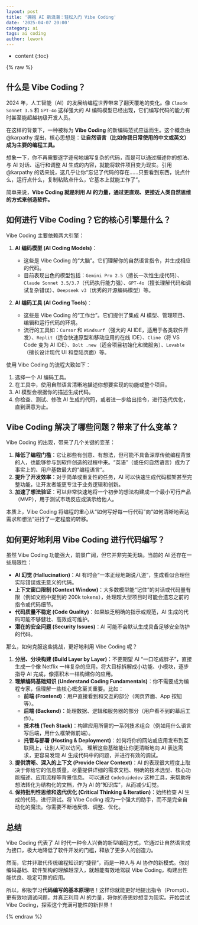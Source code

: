 ```yaml
---
layout: post
title: '拥抱 AI 新浪潮：轻松入门 Vibe Coding'
date: '2025-04-07 20:00'
category: ai
tags: ai coding
author: lework
---
```


- content
  {:toc}

{% raw %}

## 什么是 Vibe Coding？

2024 年，人工智能（AI）的发展给编程世界带来了翻天覆地的变化。像 `Claude Sonnet 3.5` 和 `GPT-4o` 这样强大的 AI 编码模型已经出现，它们编写代码的能力有时甚至能超越初级开发人员。

在这样的背景下，一种被称为 **Vibe Coding** 的新编码范式应运而生。这个概念由 @karpathy 提出，核心思想是：**让自然语言（比如你我日常使用的中文或英文）成为主要的编程工具。**

想象一下，你不再需要逐字逐句地编写复杂的代码，而是可以通过描述你的想法、与 AI 对话、运行和调整 AI 生成的内容，就能将软件项目变为现实。引用 @karpathy 的话来说，这几乎让你“忘记了代码的存在……只要看到东西，说点什么，运行点什么，复制粘贴点什么，它基本上就能工作了”。

简单来说，**Vibe Coding 就是利用 AI 的力量，通过更直观、更接近人类自然思维的方式来创造软件。**

## 如何进行 Vibe Coding？它的核心引擎是什么？

Vibe Coding 主要依赖两大引擎：

1.  **AI 编码模型 (AI Coding Models)**：

    - 这些是 Vibe Coding 的“大脑”。它们理解你的自然语言指令，并生成相应的代码。
    - 目前表现出色的模型包括：`Gemini Pro 2.5`（擅长一次性生成代码）、`Claude Sonnet 3.5/3.7`（代码执行能力强）、`GPT-4o`（擅长理解代码和调试复杂错误）、`Deepseek v3`（优秀的开源编码模型）等。

2.  **AI 编码工具 (AI Coding Tools)**：
    - 这些是 Vibe Coding 的“工作台”。它们提供了集成 AI 模型、管理项目、编辑和运行代码的环境。
    - 流行的工具如：`Cursor` 和 `Windsurf`（强大的 AI IDE，适用于各类软件开发）、`Replit`（适合快速原型和移动应用的在线 IDE）、`Cline`（将 VS Code 变为 AI IDE）、`Bolt .new`（适合项目初始化和微服务）、`Lovable`（擅长设计现代 UI 和登陆页面）等。

使用 Vibe Coding 的流程大致如下：

1.  选择一个 AI 编码工具。
2.  在工具中，使用自然语言清晰地描述你想要实现的功能或整个项目。
3.  AI 模型会根据你的描述生成代码。
4.  你检查、测试、修改 AI 生成的代码，或者进一步给出指令，进行迭代优化，直到满意为止。

## Vibe Coding 解决了哪些问题？带来了什么变革？

Vibe Coding 的出现，带来了几个关键的变革：

1.  **降低了编程门槛**：它让那些有创意、有想法，但可能不具备深厚传统编程背景的人，也能够参与到软件创造的过程中来。“英语”（或任何自然语言）成为了事实上的、用户基数最大的“编程语言”。
2.  **提升了开发效率**：对于简单或重复性的任务，AI 可以快速生成代码框架甚至完整功能，让开发者能更专注于业务逻辑和创新。
3.  **加速了想法验证**：可以非常快速地将一个初步的想法构建成一个最小可行产品（MVP），用于测试市场反应或演示给他人。

本质上，Vibe Coding 将编程的重心从“如何写好每一行代码”向“如何清晰地表达需求和想法”进行了一定程度的转移。

## 如何更好地利用 Vibe Coding 进行代码编写？

虽然 Vibe Coding 功能强大，前景广阔，但它并非完美无缺。当前的 AI 还存在一些局限性：

- **AI 幻觉 (Hallucination)**：AI 有时会“一本正经地胡说八道”，生成看似合理但实际错误或无意义的代码。
- **上下文窗口限制 (Context Window)**：大多数模型能“记住”的对话或代码量有限（例如文档中提到的 200k tokens），处理超大型项目时可能会遗忘之前的指令或代码细节。
- **代码质量不稳定 (Code Quality)**：如果缺乏明确的指示或规范，AI 生成的代码可能不够健壮、高效或可维护。
- **潜在的安全问题 (Security Issues)**：AI 可能不会默认生成具备足够安全防护的代码。

那么，如何克服这些挑战，更好地利用 Vibe Coding 呢？

1.  **分层、分块构建 (Build Layer by Layer)**：不要期望 AI “一口吃成胖子”，直接生成一个像 Netflix 一样复杂的应用。将大目标拆解成小功能、小模块，逐步指导 AI 完成，像搭积木一样构建你的应用。
2.  **理解编码基础知识 (Understand Coding Fundamentals)**：你不需要成为编程专家，但理解一些核心概念至关重要。比如：
    - **前端 (Frontend)**：用户直接看到和交互的部分（网页界面、App 按钮等）。
    - **后端 (Backend)**：处理数据、逻辑和服务器的部分（用户看不到的幕后工作）。
    - **技术栈 (Tech Stack)**：构建应用所需的一系列技术组合（例如用什么语言写后端，用什么框架做前端）。
    - **托管与部署 (Hosting & Deployment)**：如何将你的网站或应用发布到互联网上，让别人可以访问。
      理解这些基础能让你更清晰地向 AI 表达需求，更容易发现 AI 生成代码中的问题，并进行有效的调试。
3.  **提供清晰、深入的上下文 (Provide Clear Context)**：AI 的表现很大程度上取决于你给它的信息质量。尽量提供详细的需求文档、明确的技术选型、核心功能描述、应用流程等背景信息。 可以通过 `CodeGuidedev` 这种工具，来帮助将想法转化为结构化的文档，作为 AI 的“知识库”，从而减少幻觉。
4.  **保持批判性思维和迭代优化 (Critical Thinking & Iteration)**：始终检查 AI 生成的代码，进行测试。将 Vibe Coding 视为一个强大的助手，而不是完全自动化的魔法。你需要不断地反馈、调整、优化。

## 总结

Vibe Coding 代表了 AI 时代一种令人兴奋的新型编码方式，它通过让自然语言成为接口，极大地降低了软件开发的门槛，释放了更多人的创造力。

然而，它并非取代传统编程知识的“捷径”，而是一种人与 AI 协作的新模式。你对编码基础、软件架构的理解越深入，就越能有效地驾驭 Vibe Coding，构建出性能优良、稳定可靠的应用。

所以，积极学习**代码编写的基本原理**吧！这样你就能更好地提出指令（Prompt）、更有效地调试问题，并真正利用 AI 的力量，将你的奇思妙想变为现实。开始尝试 Vibe Coding，探索这个充满可能性的新世界！

{% endraw %}
